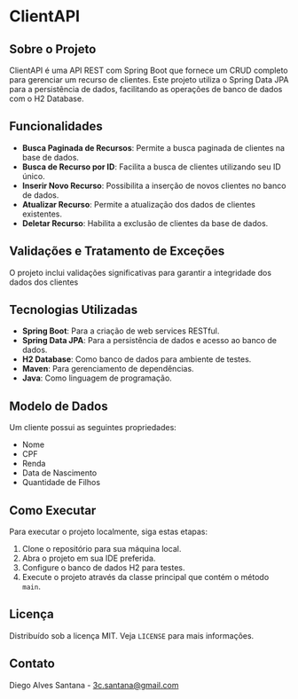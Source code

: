 # ClientAPI

## Sobre o Projeto
ClientAPI é uma API REST com Spring Boot que fornece um CRUD completo para gerenciar um recurso de clientes. Este projeto utiliza o Spring Data JPA para a persistência de dados, facilitando as operações de banco de dados com o H2 Database.

## Funcionalidades
- **Busca Paginada de Recursos**: Permite a busca paginada de clientes na base de dados.
- **Busca de Recurso por ID**: Facilita a busca de clientes utilizando seu ID único.
- **Inserir Novo Recurso**: Possibilita a inserção de novos clientes no banco de dados.
- **Atualizar Recurso**: Permite a atualização dos dados de clientes existentes.
- **Deletar Recurso**: Habilita a exclusão de clientes da base de dados.

## Validações e Tratamento de Exceções
O projeto inclui validações significativas para garantir a integridade dos dados dos clientes

## Tecnologias Utilizadas
- **Spring Boot**: Para a criação de web services RESTful.
- **Spring Data JPA**: Para a persistência de dados e acesso ao banco de dados.
- **H2 Database**: Como banco de dados para ambiente de testes.
- **Maven**: Para gerenciamento de dependências.
- **Java**: Como linguagem de programação.

## Modelo de Dados
Um cliente possui as seguintes propriedades:
- Nome
- CPF
- Renda
- Data de Nascimento
- Quantidade de Filhos

## Como Executar
Para executar o projeto localmente, siga estas etapas:
1. Clone o repositório para sua máquina local.
2. Abra o projeto em sua IDE preferida.
3. Configure o banco de dados H2 para testes.
4. Execute o projeto através da classe principal que contém o método `main`.


## Licença
Distribuído sob a licença MIT. Veja `LICENSE` para mais informações.

## Contato
Diego Alves Santana - [3c.santana@gmail.com](mailto:3c.santana@gmail.com)

